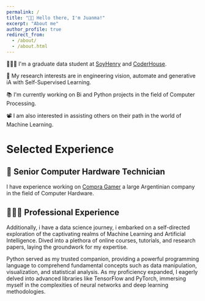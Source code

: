 ```yaml
---
permalink: /
title: "👋🏼 Hello there, I'm Juanma!"
excerpt: "About me"
author_profile: true
redirect_from: 
  - /about/
  - /about.html
---
```



👨🏻‍💻 I'm a graduate data student at [SoyHenry](https://www.soyhenry.com) and [CoderHouse](https://www.coderhouse.com).

🔬 My research interests are in engineering vision, automate and generative iA with Self-Supervised Learning.

📚 I'm currently working on Bi and Python projects in the field of Computer Processing.

📽️ I am also interested in assisting others on their path in the world of Machine Learning.

# Selected Experience

## 📜 Senior Computer Hardware Technician 
I have experience working on [Compra Gamer](https://compragamer.com/) a large Argentinian company in the field of Computer Hardware.

## 👨🏻‍🔬 Professional Experience
Additionally, i have a data science journey, i embarked on a self-directed exploration of the captivating realms of Machine Learning and Artificial Intelligence. Dived into a plethora of online courses, tutorials, and research papers, laying the groundwork for my expertise.

Python served as my trusted companion, providing a powerful programming language to comprehend fundamental concepts such as data manipulation, visualization, and statistical analysis. As my proficiency expanded, I eagerly delved into advanced libraries like TensorFlow and PyTorch, immersing myself in the complexities of neural networks and deep learning methodologies.

